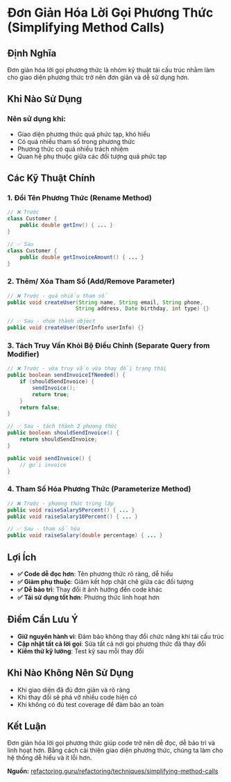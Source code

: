 # **Đơn Giản Hóa Lời Gọi Phương Thức (Simplifying Method Calls)**

## **Định Nghĩa**
Đơn giản hóa lời gọi phương thức là nhóm kỹ thuật tái cấu trúc nhằm làm cho giao diện phương thức trở nên đơn giản và dễ sử dụng hơn.

## **Khi Nào Sử Dụng**

### **Nên sử dụng khi:**
- Giao diện phương thức quá phức tạp, khó hiểu
- Có quá nhiều tham số trong phương thức
- Phương thức có quá nhiều trách nhiệm
- Quan hệ phụ thuộc giữa các đối tượng quá phức tạp

## **Các Kỹ Thuật Chính**

### **1. Đổi Tên Phương Thức (Rename Method)**
```java
// ❌ Trước
class Customer {
    public double getInv() { ... }
}

// ✅ Sau
class Customer {
    public double getInvoiceAmount() { ... }
}
```

### **2. Thêm/ Xóa Tham Số (Add/Remove Parameter)**
```java
// ❌ Trước - quá nhiều tham số
public void createUser(String name, String email, String phone, 
                      String address, Date birthday, int type) {}

// ✅ Sau - nhóm thành object
public void createUser(UserInfo userInfo) {}
```

### **3. Tách Truy Vấn Khỏi Bộ Điều Chỉnh (Separate Query from Modifier)**
```java
// ❌ Trước - vừa truy vấn vừa thay đổi trạng thái
public boolean sendInvoiceIfNeeded() {
    if (shouldSendInvoice) {
        sendInvoice();
        return true;
    }
    return false;
}

// ✅ Sau - tách thành 2 phương thức
public boolean shouldSendInvoice() {
    return shouldSendInvoice;
}

public void sendInvoice() {
    // gửi invoice
}
```

### **4. Tham Số Hóa Phương Thức (Parameterize Method)**
```java
// ❌ Trước - phương thức trùng lặp
public void raiseSalary5Percent() { ... }
public void raiseSalary10Percent() { ... }

// ✅ Sau - tham số hóa
public void raiseSalary(double percentage) { ... }
```

## **Lợi Ích**

- **✅ Code dễ đọc hơn**: Tên phương thức rõ ràng, dễ hiểu
- **✅ Giảm phụ thuộc**: Giảm kết hợp chặt chẽ giữa các đối tượng
- **✅ Dễ bảo trì**: Thay đổi ít ảnh hưởng đến code khác
- **✅ Tái sử dụng tốt hơn**: Phương thức linh hoạt hơn

## **Điểm Cần Lưu Ý**

- **Giữ nguyên hành vi**: Đảm bảo không thay đổi chức năng khi tái cấu trúc
- **Cập nhật tất cả lời gọi**: Sửa tất cả nơi gọi phương thức đã thay đổi
- **Kiểm thử kỹ lưỡng**: Test kỹ sau mỗi thay đổi

## **Khi Nào Không Nên Sử Dụng**

- Khi giao diện đã đủ đơn giản và rõ ràng
- Khi thay đổi sẽ phá vỡ nhiều code hiện có
- Khi không có đủ test coverage để đảm bảo an toàn

## **Kết Luận**

Đơn giản hóa lời gọi phương thức giúp code trở nên dễ đọc, dễ bảo trì và linh hoạt hơn. Bằng cách cải thiện giao diện phương thức, chúng ta làm cho hệ thống dễ hiểu và ít lỗi hơn.

**Nguồn:** [refactoring.guru/refactoring/techniques/simplifying-method-calls](https://refactoring.guru/refactoring/techniques/simplifying-method-calls)